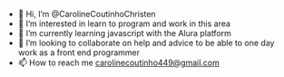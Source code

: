 - 👋 Hi, I’m @CarolineCoutinhoChristen
- 👀  I’m interested in learn to program and work in this area
- 🌱 I’m currently learning javascript with the Alura platform
- 💞️ I’m looking to collaborate on help and advice to be able to one day work as a front end programmer
- 📫 How to reach me carolinecoutinho449@gmail.com

<!---
CarolineCoutinhoChristen/CarolineCoutinhoChristen is a ✨ special ✨ repository because its `README.md` (this file) appears on your GitHub profile.
You can click the Preview link to take a look at your changes.
--->
